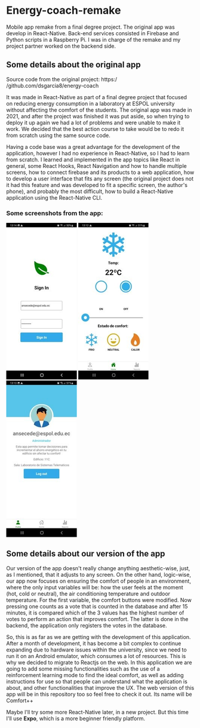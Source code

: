 # Energy-coach-remake
Mobile app remake from a final degree project. The original app was develop in React-Native. Back-end services consisted in Firebase and Python scripts in a Raspberry Pi. I was in charge of the remake and my project partner worked on the backend side.

## Some details about the original app
Source code from the original project:  https:/ /github.com/dsgarcia8/energy-coach

It was made in React-Native as part of a final degree project that focused on reducing energy consumption in a laboratory at ESPOL university without affecting the comfort of the students. The original app was made in 2021, and after the project was finished it was put aside, so when trying to deploy it up again we had a lot of problems and were unable to make it work. We decided that the best action course to take would be to redo it from scratch using the same source code.

Having a code base was a great advantage for the development of the application, however I had no experience in React-Native, so I had to learn from scratch. I learned and implemented in the app topics like React in general, some React Hooks, React Navigation and how to handle multiple screens, how to connect firebase and its products to a web application, how to develop a user interface that fits any screen (the original project does not it had this feature and was developed to fit a specific screen, the author's phone), and probably the most difficult, how to build a React-Native application using the React-Native CLI.

### Some screenshots from the app:
![Alt text](/Screenshots/LoginScreen.jpg?raw=true "Home Screen")
![Alt text](/Screenshots/HomeScreen.jpg?raw=true "Home Screen")
![Alt text](/Screenshots/ProfileScreen.jpg?raw=true "Home Screen")


## Some details about our version of the app
Our version of the app doesn't really change anything aesthetic-wise, just, as I mentioned, that it adjusts to any screen. On the other hand, logic-wise, our app now focuses on ensuring the comfort of people in an environment, where the only input variables will be: how the user feels at the moment (hot, cold or neutral), the air conditioning temperature and outdoor temperature. For the first variable, the comfort buttons were modified. Now pressing one counts as a vote that is counted in the database and after 15 minutes, it is compared which of the 3 values has the highest number of votes to perform an action that improves comfort. The latter is done in the backend, the application only registers the votes in the database.

So, this is as far as we are getting with the development of this application. After a month of development, it has become a bit complex to continue expanding due to hardware issues within the university, since we need to run it on an Android emulator, which consumes a lot of resources. This is why we decided to migrate to Reactjs on the web. In this application we are going to add some missing functionalities such as the use of a reinforcement learning mode to find the ideal comfort, as well as adding instructions for use so that people can understand what the application is about, and other functionalities that improve the UX. The web version of this app will be in this repository too so feel free to check it out. Its name will be Comfort++

Maybe I'll try some more React-Native later, in a new project. But this time I'll use **Expo**, which is a more beginner friendly platform.
